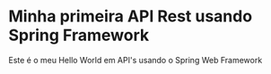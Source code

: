 # Minha primeira API Rest usando Spring Framework

Este é o meu Hello World em API's usando o Spring Web Framework